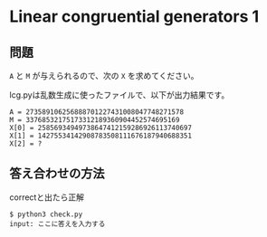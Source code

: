 # Linear congruential generators 1

## 問題


`A` と `M` が与えられるので、次の `X` を求めてください。

lcg.pyは乱数生成に使ったファイルで、以下が出力結果です。

```
A = 273589106256888701227431008047748271578
M = 33768532175173312189360904452574695169
X[0] = 25856934949738647412159286926113740697
X[1] = 14275534142908783508111676187940688351
X[2] = ?
```

## 答え合わせの方法

correctと出たら正解

```
$ python3 check.py
input: ここに答えを入力する
```
